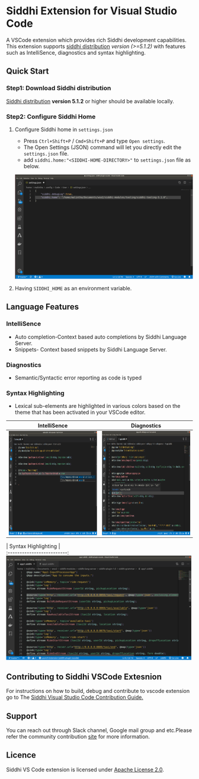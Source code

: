 # Siddhi Extension for Visual Studio Code
A VSCode extension which provides rich Siddhi development capabilities. This extension supports [siddhi distribution](https://github.com/siddhi-io/distribution) *version (>=5.1.2)* with features such as IntelliSence, diagnostics and syntax highlighting.

## Quick Start
### Step1: Download Siddhi distribution
[Siddhi distribution](https://siddhi.io/en/v5.1/download/) **version 5.1.2** or higher should be available locally.
<!-- add sdk support as well-->
<!--or [Siddhi SDK](https://siddhi.io/en/v5.1/download/#pysiddhi) should be available locally.-->

### Step2: Configure Siddhi Home
1. Configure Siddhi home in `settings.json`
    * Press `Ctrl+Shift+P` / `Cmd+Shift+P` and type  `Open settings`. 
    * The Open Settings (JSON) command will let you directly edit the `settings.json` file.
    * add `siddhi.home:"<SIDDHI-HOME-DIRECTORY>"` to `settings.json` file as below.

    <img height="281" width="500" src="resources/images/siddhi-home-configuration.png" alt="siddhi-home-configuration-image"></img>
    
2. Having ``SIDDHI_HOME`` as an environment variable.


## Language Features
### IntelliSence
* Auto completion-Context based auto completions by Siddhi Language Server.
* Snippets- Context based snippets by Siddhi Language Server.

### Diagnostics
* Semantic/Syntactic error reporting as code is typed

### Syntax Highlighting
* Lexical sub-elements are highlighted in various colors based on the theme that has been activated in your VSCode editor.

|  IntelliSence         |Diagnostics  |
:-------------------------:|:-------------------------:
| <img height="281" width="500" src="resources/images/completion.png" alt="comepltion-image"></img> | <img height="281" width="500" src="resources/images/diagnostics.png" alt="diagnostics-image"></img> |

|    Syntax Highlighting      |  
:-------------------------:
<img height="281" width="500" src="resources/images/syntax_highlighting.png" alt="syntax-highlighting-image"></img> 

## Contributing to Siddhi VSCode Extesnion
For instructions on how to build, debug and contribute to vscode extension go to The [Siddhi Visual Studio Code Contribution Guide.](contribute.md)

## Support
You can reach out through Slack channel, Google mail group and etc.Please refer the community contribution [site](https://siddhi.io/community/) for more information.

## Licence
Siddhi VS Code extension is licensed under [Apache License 2.0](https://github.com/siddhi-io/siddhi-plugin-vscode/blob/master/LICENSE).



 